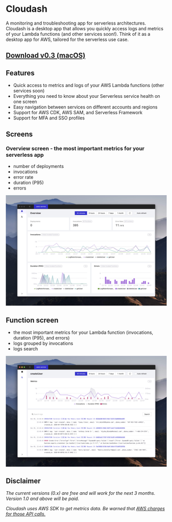# Cloudash

A monitoring and troubleshooting app for serverless architectures. Cloudash is a desktop app that allows you quickly access logs and metrics of your Lambda functions (and other services soon!). Think of it as a desktop app for AWS, tailored for the serverless use case.

## [Download v0.3 (macOS)](https://github.com/cloudashdev/cloudash/releases/download/0.3.0/Cloudash-0.3.0-mac.zip)

## Features

- Quick access to metrics and logs of your AWS Lambda functions (other services soon)
- Everything you need to know about your Serverless service health on one screen
- Easy navigation between services on different accounts and regions
- Support for AWS CDK, AWS SAM, and Serverless Framework
- Support for MFA and SSO profiles

## Screens

### Overview screen - the most important metrics for your serverless app

- number of deployments
- invocations
- error rate
- duration (P95)
- errors

![Cloudash - overview screen](./images/overview.jpg)

## Function screen

- the most important metrics for your Lambda function (invocations, duration (P95), and errors)
- logs grouped by invocations
- logs search

![Cloudash - function screen](./images/function-screen.jpg)

## Disclaimer

_The current versions (0.x) are free and will work for the next 3 months. Version 1.0 and above will be paid._

_Cloudash uses AWS SDK to get metrics data. Be warned that [AWS charges for those API calls.](https://aws.amazon.com/cloudwatch/pricing/)_
